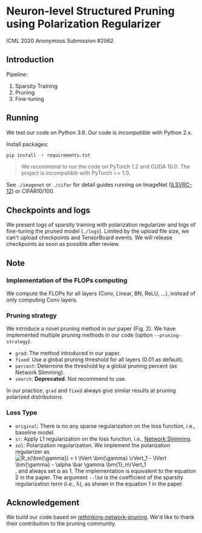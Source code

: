 # Neuron-level Structured Pruning using Polarization Regularizer

ICML 2020 Anonymous Submission #2062

## Introduction

Pipeline:

1. Sparsity Training
2. Pruning
3. Fine-tuning

##  Running

We test our code on Python 3.6. Our code is *incompatible* with Python 2.x.

Install packages:

```bash
pip install -r requirements.txt
```

> We recommend to run the code on PyTorch 1.2 and CUDA 10.0. The project is *incompatible* with PyTorch <= 1.0.

See `./imagenet` or `./cifar` for detail guides running on ImageNet ([ILSVRC-12](http://image-net.org/challenges/LSVRC/2012/)) or CIFAR10/100.

## Checkpoints and logs

We present logs of sparsity training with polarization regularizer and logs of fine-tuning the pruned model (`./logs`). Limited by the upload file size, we can't upload checkpoints and TensorBoard events. We will release checkpoints as soon as possible after review.

## Note

### Implementation of the FLOPs computing

We compute the FLOPs for all layers (Conv, Linear, BN, ReLU, ...), instead of only computing Conv layers.

### Pruning strategy

We introduce a novel pruning method in our paper (Fig. 2). We have implemented multiple pruning methods in our code (option `--pruning-strategy`).

- `grad`: The method introduced in our paper.
- `fixed`: Use a global pruning threshold for all layers (0.01 as default).
- `percent`: Determine the threshold by a global pruning percent (as Network Slimming).
- `search`: **Deprecated**. Not recommend to use.

In our practice, `grad` and `fixed` always give similar results at pruning polarized distributions.

### Loss Type

- `original`: There is no any sparse regularization on the loss function, i.e., baseline model.
- `sr`: Apply L1 regularization on the loss function, i.e., [Network Slimming](https://arxiv.org/abs/1708.06519).
- `zol`: Polarization regularization. We implement the polarization regularizer as <img src="https://latex.codecogs.com/svg.latex?R_s(\bm{\gamma})&space;=&space;t&space;\lVert&space;\bm{\gamma}&space;\rVert_1&space;-&space;\lVert&space;\bm{\gamma}&space;-&space;\alpha&space;\bar&space;\gamma&space;\bm{1}_n\rVert_1" title="R_s(\bm{\gamma}) = t \lVert \bm{\gamma} \rVert_1 - \lVert \bm{\gamma} - \alpha \bar \gamma \bm{1}_n\rVert_1" />, and always set α as 1. The implementation is equivalent to the equation 2 in the paper. The argument `--lbd` is the coefficient of the sparsity regularization term (i.e., λ), as shown in the equation 1 in the paper.



## Acknowledgement

We build our code based on [rethinking-network-pruning](https://github.com/Eric-mingjie/rethinking-network-pruning). We'd like to thank their contribution to the pruning community.


